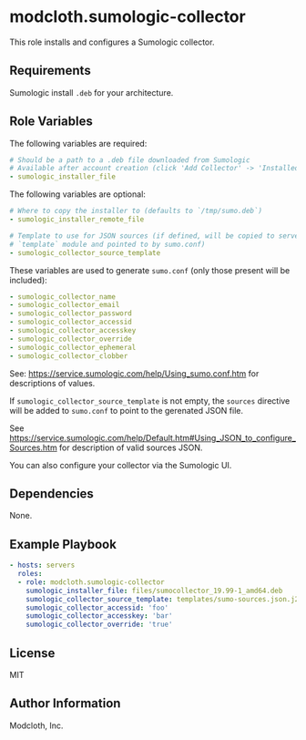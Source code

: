 modcloth.sumologic-collector
===========================

This role installs and configures a Sumologic collector.

Requirements
------------

Sumologic install `.deb` for your architecture.

Role Variables
--------------

The following variables are required:
```yml
# Should be a path to a .deb file downloaded from Sumologic
# Available after account creation (click 'Add Collector' -> 'Installed Collector')
- sumologic_installer_file
```

The following variables are optional:
```yml
# Where to copy the installer to (defaults to `/tmp/sumo.deb`)
- sumologic_installer_remote_file

# Template to use for JSON sources (if defined, will be copied to server via
# `template` module and pointed to by sumo.conf)
- sumologic_collector_source_template
```

These variables are used to generate `sumo.conf` (only those present will be included):
```yml
- sumologic_collector_name
- sumologic_collector_email
- sumologic_collector_password
- sumologic_collector_accessid
- sumologic_collector_accesskey
- sumologic_collector_override
- sumologic_collector_ephemeral
- sumologic_collector_clobber
```
See: https://service.sumologic.com/help/Using_sumo.conf.htm for descriptions of values.

If `sumologic_collector_source_template` is not empty, the `sources` directive
will be added to `sumo.conf` to point to the gerenated JSON file.

See
https://service.sumologic.com/help/Default.htm#Using_JSON_to_configure_Sources.htm
for description of valid sources JSON.

You can also configure your collector via the Sumologic UI.

Dependencies
------------

None.

Example Playbook
----------------

```yml
- hosts: servers
  roles:
  - role: modcloth.sumologic-collector
    sumologic_installer_file: files/sumocollector_19.99-1_amd64.deb
    sumologic_collector_source_template: templates/sumo-sources.json.j2
    sumologic_collector_accessid: 'foo'
    sumologic_collector_accesskey: 'bar'
    sumologic_collector_override: 'true'
```

License
-------

MIT

Author Information
------------------

Modcloth, Inc.
